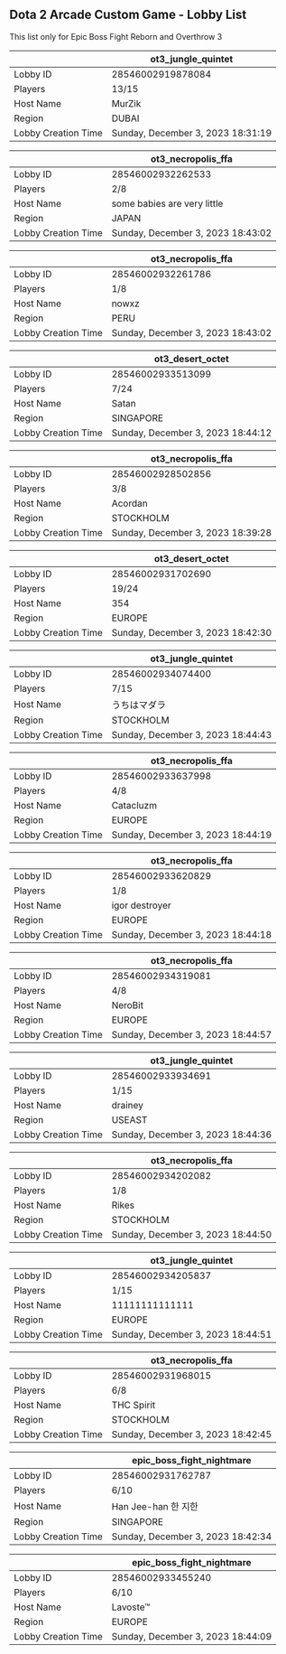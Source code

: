 ## Dota 2 Arcade Custom Game - Lobby List

This list only for Epic Boss Fight Reborn and Overthrow 3

|  | ot3_jungle_quintet |
| ------ | ------ |
| Lobby ID | 28546002919878084 |
| Players | 13/15 |
| Host Name | MurZik |
| Region | DUBAI |
| Lobby Creation Time | Sunday, December 3, 2023 18:31:19 |


|  | ot3_necropolis_ffa |
| ------ | ------ |
| Lobby ID | 28546002932262533 |
| Players | 2/8 |
| Host Name | some babies are very little |
| Region | JAPAN |
| Lobby Creation Time | Sunday, December 3, 2023 18:43:02 |


|  | ot3_necropolis_ffa |
| ------ | ------ |
| Lobby ID | 28546002932261786 |
| Players | 1/8 |
| Host Name | nowxz |
| Region | PERU |
| Lobby Creation Time | Sunday, December 3, 2023 18:43:02 |


|  | ot3_desert_octet |
| ------ | ------ |
| Lobby ID | 28546002933513099 |
| Players | 7/24 |
| Host Name | Satan |
| Region | SINGAPORE |
| Lobby Creation Time | Sunday, December 3, 2023 18:44:12 |


|  | ot3_necropolis_ffa |
| ------ | ------ |
| Lobby ID | 28546002928502856 |
| Players | 3/8 |
| Host Name | Acordan |
| Region | STOCKHOLM |
| Lobby Creation Time | Sunday, December 3, 2023 18:39:28 |


|  | ot3_desert_octet |
| ------ | ------ |
| Lobby ID | 28546002931702690 |
| Players | 19/24 |
| Host Name | 354 |
| Region | EUROPE |
| Lobby Creation Time | Sunday, December 3, 2023 18:42:30 |


|  | ot3_jungle_quintet |
| ------ | ------ |
| Lobby ID | 28546002934074400 |
| Players | 7/15 |
| Host Name | うちはマダラ |
| Region | STOCKHOLM |
| Lobby Creation Time | Sunday, December 3, 2023 18:44:43 |


|  | ot3_necropolis_ffa |
| ------ | ------ |
| Lobby ID | 28546002933637998 |
| Players | 4/8 |
| Host Name | Catacluzm |
| Region | EUROPE |
| Lobby Creation Time | Sunday, December 3, 2023 18:44:19 |


|  | ot3_necropolis_ffa |
| ------ | ------ |
| Lobby ID | 28546002933620829 |
| Players | 1/8 |
| Host Name | igor destroyer |
| Region | EUROPE |
| Lobby Creation Time | Sunday, December 3, 2023 18:44:18 |


|  | ot3_necropolis_ffa |
| ------ | ------ |
| Lobby ID | 28546002934319081 |
| Players | 4/8 |
| Host Name | NeroBit |
| Region | EUROPE |
| Lobby Creation Time | Sunday, December 3, 2023 18:44:57 |


|  | ot3_jungle_quintet |
| ------ | ------ |
| Lobby ID | 28546002933934691 |
| Players | 1/15 |
| Host Name | drainey |
| Region | USEAST |
| Lobby Creation Time | Sunday, December 3, 2023 18:44:36 |


|  | ot3_necropolis_ffa |
| ------ | ------ |
| Lobby ID | 28546002934202082 |
| Players | 1/8 |
| Host Name | Rikes |
| Region | STOCKHOLM |
| Lobby Creation Time | Sunday, December 3, 2023 18:44:50 |


|  | ot3_jungle_quintet |
| ------ | ------ |
| Lobby ID | 28546002934205837 |
| Players | 1/15 |
| Host Name | 11111111111111 |
| Region | EUROPE |
| Lobby Creation Time | Sunday, December 3, 2023 18:44:51 |


|  | ot3_necropolis_ffa |
| ------ | ------ |
| Lobby ID | 28546002931968015 |
| Players | 6/8 |
| Host Name | THC Spirit |
| Region | STOCKHOLM |
| Lobby Creation Time | Sunday, December 3, 2023 18:42:45 |


|  | epic_boss_fight_nightmare |
| ------ | ------ |
| Lobby ID | 28546002931762787 |
| Players | 6/10 |
| Host Name | Han Jee-han  한 지한 |
| Region | SINGAPORE |
| Lobby Creation Time | Sunday, December 3, 2023 18:42:34 |


|  | epic_boss_fight_nightmare |
| ------ | ------ |
| Lobby ID | 28546002933455240 |
| Players | 6/10 |
| Host Name | Lavoste™ |
| Region | EUROPE |
| Lobby Creation Time | Sunday, December 3, 2023 18:44:09 |


